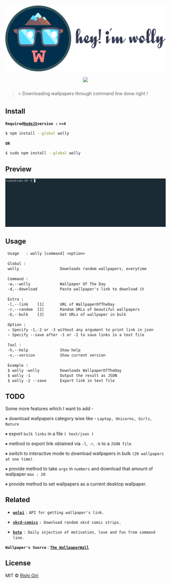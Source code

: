 <h1 align="center">
  <br>
  <img width="550" src="media/aye.png" alt="wolly">
  <br>
  <a href="https://travis-ci.org/CodeDotJS/wolly">
  <img src="https://travis-ci.org/CodeDotJS/gictivity.svg?branch=master">
  </a>
  <br>
</h1>

> :star: Downloading wallpapers through command line done right !

## Install

__`Required`[`NodeJS`](http://nodejs.org)`version :`__ __`>=4`__ 

```sh
$ npm install --global wolly
```
__`OR`__
```sh
$ sudo npm install --global wolly
```

## Preview

<p align="center">
<img width="700" src="media/wolly.gif">
</p>

## Usage 

```
 Usage   : wolly [command] <option>

 Global :
 wolly                  Downloads random wallpapers, everytime

 Command :
 -w,--wolly             Wallpaper Of The Day
 -d,--download          Paste wallpaper's link to download it

 Extra :
 -l,--link    [1]       URL of WallpaperOfTheDay
 -r,--random  [2]       Random URLs of beautiful wallpapers
 -b,--bulk    [3]       Get URLs of wallpaper in bulk

 Option :
 › Specify -1,-2 or -3 without any argument to print link in json
 › Specify --save after -1 or -2 to save links in a text file
 
 Tool :
 -h,--help              Show help
 -v,--version           Show current version

 Example :
 $ wolly -wolly         Downloads WallpaperOfTheDay
 $ wolly -1             Output the result as JSON
 $ wolly -2 --save      Export link in text file
```

## TODO

Some more features which I want to add -

__`✖`__ download wallpapers category wise like - `Laptop, Unicorns, Girls, Nature` 

__`✖`__ export `bulk links` in a file `( text/json )`

__`✖`__ method to export link obtained via `-l`, `-r`, `-b` to a `JSON file`

__`✖`__ switch to interactive mode to download wallpapers in bulk `(20 wallpapers at one time)`

__`✖`__ provide method to take `args` in `numbers` and download that amount of wallpaper `max : 20`

__`✖`__ provide method to set wallpapers as a current desktop wallpaper.

## Related

- __[`wolpi`](https://github.com/CodeDotJS/wolly-api)__ `:` `API for getting wallpaper's link.`

- __[`xkcd-comics`](https://github.com/CodeDotJS/xkcd-comics)__ `: Download random xkcd comic strips.`

- __[`kote`](https://github.com/CodeDotJS/kote)__ `: Daily injection of motivation, love and fun from command line.`


__`Wallpaper's Source`__ : __[`The WallpaperWall`](http://thepaperwall.com)__

## License

MIT &copy; [Rishi Giri](http://rishigiri.com)
